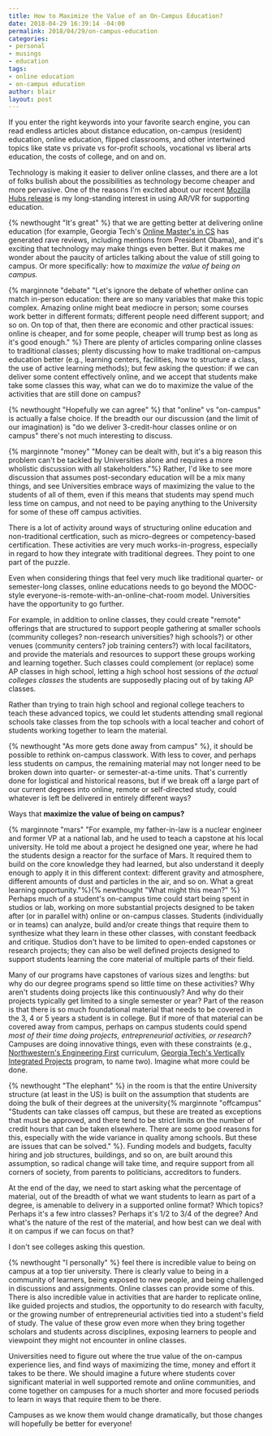 ```yaml
---
title: How to Maximize the Value of an On-Campus Education?
date: 2018-04-29 16:39:14 -04:00
permalink: 2018/04/29/on-campus-education
categories:
- personal
- musings
- education
tags:
- online education
- on-campus education
author: blair
layout: post
---
```


If you enter the right keywords into your favorite search engine, you can read endless articles about distance education, on-campus (resident) education, online education, flipped classrooms, and other intertwined topics like state vs private vs for-profit schools, vocational vs liberal arts education, the costs of college, and on and on.

Technology is making it easier to deliver online classes, and there are a lot of folks bullish about the possibilities as technology become cheaper and more pervasive. One of the reasons I'm excited about our recent [Mozilla Hubs release](https://hubs.mozilla.com) is my long-standing interest in using AR/VR for supporting education.

{% newthought "It's great" %} that we are getting better at delivering online education (for example, Georgia Tech's [Online Master's in CS](http://www.omscs.gatech.edu/) has generated rave reviews, including mentions from President Obama), and it's exciting that technology may make things even better. But it makes me wonder about the paucity of articles talking about the value of still going to campus. Or more specifically: how to _maximize the value of being on campus._

{% marginnote "debate" "Let's ignore the debate of whether online can match in-person education: there are so many variables that make this topic complex. Amazing online might beat mediocre in person; some courses work better in different formats; different people need different support; and so on. On top of that, then there are economic and other practical issues: online is cheaper, and for some people, cheaper will trump best as long as it's good enough." %}
There are plenty of articles comparing online classes to traditional classes; plenty discussing how to make traditional on-campus education better (e.g., learning centers, facilities, how to structure a class, the use of active learning methods); but few asking the question: if we can deliver some content effectively online, and we accept that students make take some classes this way, what can we do to maximize the value of the activities that are still done on campus?

{% newthought "Hopefully we can agree" %} that "online" vs "on-campus" is actually a false choice. If the breadth our our discussion (and the limit of our imagination) is "do we deliver 3-credit-hour classes online or on campus" there's not much interesting to discuss.

{% marginnote "money" "Money can be dealt with, but it's a big reason this problem can't be tackled by Universities alone and requires a more wholistic discussion with all stakeholders."%} Rather, I'd like to see more discussion that assumes post-secondary education will be a mix many things, and see Universities embrace ways of maximizing the value to the students of all of them, even if this means that students may spend much less time on campus, and not need to be paying anything to the University for some of these off campus activities.

There is a lot of activity around ways of structuring online education and non-traditional certfication, such as micro-degrees or competency-based certification. These activities are very much works-in-progress, especially in regard to how they integrate with traditional degrees. They point to one part of the puzzle.

Even when considering things that feel very much like traditional quarter- or semester-long classes, online educations needs to go beyond the MOOC-style everyone-is-remote-with-an-online-chat-room model. Universities have the opportunity to go further.

For example, in addition to online classes, they could create "remote" offerings that are structured to support people gathering at smaller schools (community colleges? non-research universities? high schools?) or other venues (community centers? job training centers?) with local facilitators, and provide the materials and resources to support these groups working and learning together. Such classes could complement (or replace) some AP classes in high school, letting a high school host sessions of _the actual colleges classes_ the students are supposedly placing out of by taking AP classes.

Rather than trying to train high school and regional college teachers to teach these advanced topics, we could let students attending small regional schools take classes from the top schools with a local teacher and cohort of students working together to learn the material.

{% newthought "As more gets done away from campus" %}, it should be possible to rethink on-campus classwork. With less to cover, and perhaps less students on campus, the remaining material may not longer need to be broken down into quarter- or semester-at-a-time units. That's currently done for logistical and historical reasons, but if we break off a large part of our current degrees into online, remote or self-directed study, could whatever is left be delivered in entirely different ways?

Ways that **maximize the value of being on campus?**

{% marginnote "mars" "For example, my father-in-law is a nuclear engineer and former VP at a national lab, and he used to teach a capstone at his local university. He told me about a project he designed one year, where he had the students design a reactor for the surface of Mars. It required them to build on the core knowledge they had learned, but also understand it deeply enough to apply it in this different context: different gravity and atmosphere, different amounts of dust and particles in the air, and so on. What a great learning opportunity."%}{% newthought "What might this mean?" %} Perhaps much of a student's on-campus time could start being spent in studios or lab, working on more substantial projects designed to be taken after (or in parallel with) online or on-campus classes. Students (individually or in teams) can analyze, build and/or create things that require them to synthesize what they learn in these other classes, with constant feedback and critique. Studios don't have to be limited to open-ended capstones or research projects; they can also be well defined projects designed to support students learning the core material of multiple parts of their field.

Many of our programs have capstones of various sizes and lengths: but why do our degree programs spend so little time on these activities? Why aren't students doing projects like this continuously? And why do their projects typically get limited to a single semester or year? Part of the reason is that there is so much foundational material that needs to be covered in the 3, 4 or 5 years a student is in college. But if more of that material can be covered away from campus, perhaps on campus students could spend _most of their time doing projects, entrepreneurial activities, or research?_ Campuses are doing innovative things, even with these constraints (e.g., [Northwestern's Engineering First](http://www.mccormick.northwestern.edu/academics/undergraduate/core-curriculum/engineering-first.html) curriculum, [Georgia Tech's Vertically Integrated Projects](http://www.vip.gatech.edu/) program, to name two). Imagine what more could be done. 

{% newthought "The elephant" %} in the room is that the entire University structure (at least in the US) is built on the assumption that students are doing the bulk of their degrees at the university{% marginnote "offcampus" "Students can take classes off campus, but these are treated as exceptions that must be approved, and there tend to be strict limits on the number of credit hours that can be taken elsewhere. There are some good reasons for this, especially with the wide variance in quality among schools. But these are issues that can be solved." %}. Funding models and budgets, faculty hiring and job structures, buildings, and so on, are built around this assumption, so radical change will take time, and require support from all corners of society, from parents to politicians, accreditors to funders.

At the end of the day, we need to start asking what the percentage of material, out of the breadth of what we want students to learn as part of a degree, is amenable to delivery in a supported online format? Which topics? Perhaps it's a few intro classes? Perhaps it's 1/2 to 3/4 of the degree? And what's the nature of the rest of the material, and how best can we deal with it on campus if we can focus on that?

I don't see colleges asking this question.

{% newthought "I personally" %} feel there is incredible value to being on campus at a top tier university. There is clearly value to being in a community of learners, being exposed to new people, and being challenged in discussions and assignments. Online classes can provide some of this. There is also incredible value in activities that are harder to replicate online, like guided projects and studios, the opportunity to do research with faculty, or the growing number of entrepreneurial activities tied into a student's field of study. The value of these grow even more when they bring together scholars and students across disciplines, exposing learners to people and viewpoint they might not encounter in online classes.

Universities need to figure out where the true value of the on-campus experience lies, and find ways of maximizing the time, money and effort it takes to be there. We should imagine a future where students cover significant material in well supported remote and online communities, and come together on campuses for a much shorter and more focused periods to learn in ways that require them to be there.

Campuses as we know them would change dramatically, but those changes will hopefully be better for everyone!
